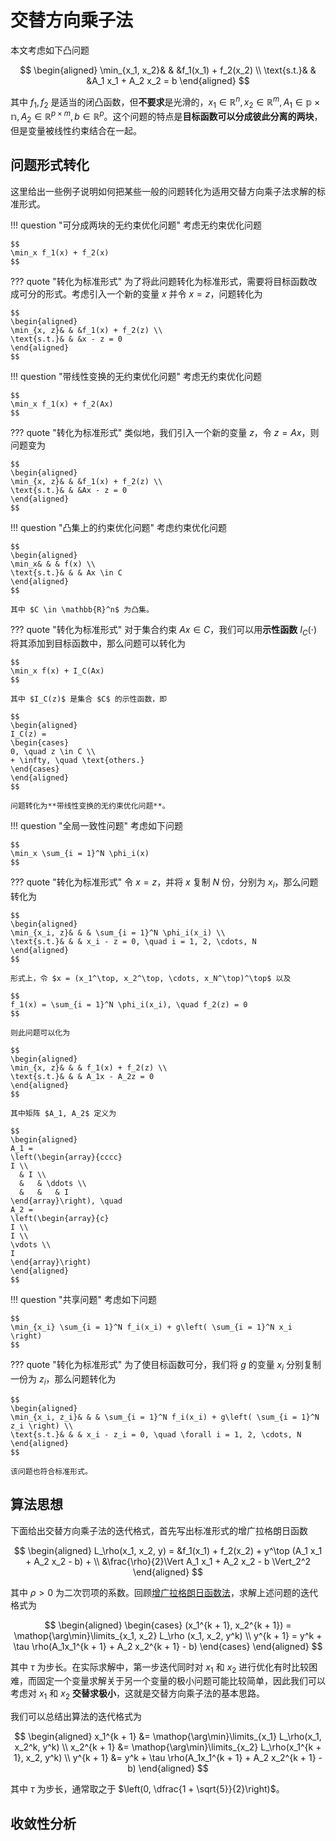 # 交替方向乘子法

本文考虑如下凸问题

$$
\begin{aligned}
\min_{x_1, x_2}& & &f_1(x_1) + f_2(x_2) \\
\text{s.t.}& & &A_1 x_1 + A_2 x_2 = b
\end{aligned}
$$

其中 $f_1, f_2$ 是适当的闭凸函数，但**不要求**是光滑的，$x_1 \in \mathbb{R}^n, x_2 \in \mathbb{R}^m, A_1 \in \mathbb{p \times n}, A_2 \in \mathbb{R}^{p \times m}, b \in \mathbb{R}^p$。这个问题的特点是**目标函数可以分成彼此分离的两块**，但是变量被线性约束结合在一起。

## 问题形式转化

这里给出一些例子说明如何把某些一般的问题转化为适用交替方向乘子法求解的标准形式。

!!! question "可分成两块的无约束优化问题"
    考虑无约束优化问题

    $$
    \min_x f_1(x) + f_2(x)
    $$

??? quote "转化为标准形式"
    为了将此问题转化为标准形式，需要将目标函数改成可分的形式。考虑引入一个新的变量 $x$ 并令 $x = z$，问题转化为

    $$
    \begin{aligned}
    \min_{x, z}& & &f_1(x) + f_2(z) \\
    \text{s.t.}& & &x - z = 0
    \end{aligned}
    $$

!!! question "带线性变换的无约束优化问题"
    考虑无约束优化问题

    $$
    \min_x f_1(x) + f_2(Ax)
    $$

??? quote "转化为标准形式"
    类似地，我们引入一个新的变量 $z$，令 $z = Ax$，则问题变为

    $$
    \begin{aligned}
    \min_{x, z}& & &f_1(x) + f_2(z) \\
    \text{s.t.}& & &Ax - z = 0
    \end{aligned}
    $$

!!! question "凸集上的约束优化问题"
    考虑约束优化问题

    $$
    \begin{aligned}
    \min_x& & & f(x) \\
    \text{s.t.}& & & Ax \in C
    \end{aligned}
    $$

    其中 $C \in \mathbb{R}^n$ 为凸集。
    
??? quote "转化为标准形式"
    对于集合约束 $Ax \in C$，我们可以用**示性函数** $I_C(\cdot)$ 将其添加到目标函数中，那么问题可以转化为

    $$
    \min_x f(x) + I_C(Ax)
    $$

    其中 $I_C(z)$ 是集合 $C$ 的示性函数，即

    $$
    \begin{aligned}
    I_C(z) = 
    \begin{cases}
    0, \quad z \in C \\
    + \infty, \quad \text{others.}
    \end{cases}
    \end{aligned}
    $$

    问题转化为**带线性变换的无约束优化问题**。

!!! question "全局一致性问题"
    考虑如下问题

    $$
    \min_x \sum_{i = 1}^N \phi_i(x)
    $$

??? quote "转化为标准形式"
    令 $x = z$，并将 $x$ 复制 $N$ 份，分别为 $x_i$，那么问题转化为

    $$
    \begin{aligned}
    \min_{x_i, z}& & & \sum_{i = 1}^N \phi_i(x_i) \\
    \text{s.t.}& & & x_i - z = 0, \quad i = 1, 2, \cdots, N
    \end{aligned}
    $$

    形式上，令 $x = (x_1^\top, x_2^\top, \cdots, x_N^\top)^\top$ 以及

    $$
    f_1(x) = \sum_{i = 1}^N \phi_i(x_i), \quad f_2(z) = 0
    $$

    则此问题可以化为

    $$
    \begin{aligned}
    \min_{x, z}& & & f_1(x) + f_2(z) \\
    \text{s.t.}& & & A_1x - A_2z = 0
    \end{aligned}
    $$

    其中矩阵 $A_1, A_2$ 定义为

    $$
    \begin{aligned}
    A_1 = 
    \left(\begin{array}{cccc}
    I \\
      & I \\
      &   & \ddots \\
      &   &   & I
    \end{array}\right), \quad
    A_2 = 
    \left(\begin{array}{c}
    I \\
    I \\
    \vdots \\
    I
    \end{array}\right)
    \end{aligned}
    $$

!!! question "共享问题"
    考虑如下问题

    $$
    \min_{x_i} \sum_{i = 1}^N f_i(x_i) + g\left( \sum_{i = 1}^N x_i \right)
    $$

??? quote "转化为标准形式"
    为了使目标函数可分，我们将 $g$ 的变量 $x_i$ 分别复制一份为 $z_i$，那么问题转化为

    $$
    \begin{aligned}
    \min_{x_i, z_i}& & & \sum_{i = 1}^N f_i(x_i) + g\left( \sum_{i = 1}^N z_i \right) \\
    \text{s.t.}& & & x_i - z_i = 0, \quad \forall i = 1, 2, \cdots, N
    \end{aligned}
    $$

    该问题也符合标准形式。

## 算法思想

下面给出交替方向乘子法的迭代格式，首先写出标准形式的增广拉格朗日函数

$$
\begin{aligned}
L_\rho(x_1, x_2, y) = &f_1(x_1) + f_2(x_2) + y^\top (A_1 x_1 + A_2 x_2 - b) + \\
&\frac{\rho}{2}\Vert A_1 x_1 + A_2 x_2 - b \Vert_2^2
\end{aligned}
$$

其中 $\rho > 0$ 为二次罚项的系数。回顾[增广拉格朗日函数法](./AugementedLagrangianMethod.md)，求解上述问题的迭代格式为

$$
\begin{aligned}
\begin{cases}
(x_1^{k + 1}, x_2^{k + 1}) = \mathop{\arg\min}\limits_{x_1, x_2} L_\rho (x_1, x_2, y^k) \\
y^{k + 1} = y^k + \tau \rho(A_1x_1^{k + 1} + A_2 x_2^{k + 1} - b)
\end{cases}
\end{aligned}
$$

其中 $\tau$ 为步长。在实际求解中，第一步迭代同时对 $x_1$ 和 $x_2$ 进行优化有时比较困难，而固定一个变量求解关于另一个变量的极小问题可能比较简单，因此我们可以考虑对 $x_1$ 和 $x_2$ **交替求极小**，这就是交替方向乘子法的基本思路。

我们可以总结出算法的迭代格式为

$$
\begin{aligned}
x_1^{k + 1} &= \mathop{\arg\min}\limits_{x_1} L_\rho(x_1, x_2^k, y^k) \\
x_2^{k + 1} &= \mathop{\arg\min}\limits_{x_2} L_\rho(x_1^{k + 1}, x_2, y^k) \\
y^{k + 1} &= y^k + \tau \rho(A_1x_1^{k + 1} + A_2 x_2^{k + 1} - b)
\end{aligned}
$$

其中 $\tau$ 为步长，通常取之于 $\left(0, \dfrac{1 + \sqrt{5}}{2}\right)$。

## 收敛性分析


